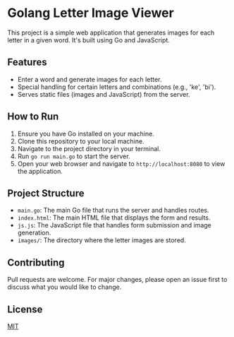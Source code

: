 # Golang Letter Image Viewer

This project is a simple web application that generates images for each letter in a given word. It's built using Go and JavaScript.

## Features

- Enter a word and generate images for each letter.
- Special handling for certain letters and combinations (e.g., 'ke', 'bi').
- Serves static files (images and JavaScript) from the server.

## How to Run

1. Ensure you have Go installed on your machine.
2. Clone this repository to your local machine.
3. Navigate to the project directory in your terminal.
4. Run `go run main.go` to start the server.
5. Open your web browser and navigate to `http://localhost:8080` to view the application.

## Project Structure

- `main.go`: The main Go file that runs the server and handles routes.
- `index.html`: The main HTML file that displays the form and results.
- `js.js`: The JavaScript file that handles form submission and image generation.
- `images/`: The directory where the letter images are stored.

## Contributing

Pull requests are welcome. For major changes, please open an issue first to discuss what you would like to change.

## License

[MIT](https://choosealicense.com/licenses/mit/)
